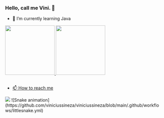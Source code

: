 ### Hello, call me Vini.  👋


- 🌱 I’m currently learning Java

<div>
  <a href="https://github.com/viniciussineza">
  <img height="160em" src="https://github-readme-stats.vercel.app/api?username=viniciussineza&show_icons=true&theme=synthwave&include_all_commits=true&count_private=true"/>
  <img height="160em" src="https://github-readme-stats.vercel.app/api/top-langs/?username=viniciussineza&layout=compact&langs_count=7&theme=synthwave"/>
</div>
  
  ##
 
  - 📫 How to reach me
<div>
    <a href="linkedin.com/in/vinícius-sineza-1bba3b28" target="_blank"><img src="https://img.shields.io/badge/-LinkedIn-%230077B5?style=for-the-badge&logo=linkedin&logoColor=white" target="_blank"></a>
   ![Snake animation](https://github.com/viniciussineza/viniciussineza/blob/main/.github/workflows/littlesnake.yml)
</div>
